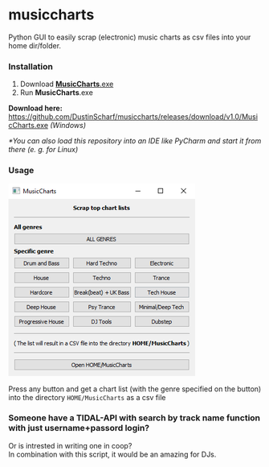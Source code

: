 # musiccharts
Python GUI to easily scrap (electronic) music charts as csv files into your home dir/folder.

### Installation
1. Download [**MusicCharts**.exe](https://github.com/DustinScharf/musiccharts/releases/download/v1.0/MusicCharts.exe "Click here to download MusicCharts")
2. Run **MusicCharts**.exe  

**Download here:** https://github.com/DustinScharf/musiccharts/releases/download/v1.0/MusicCharts.exe _(Windows)_  

_*You can also load this repository into an IDE like PyCharm and start it from there (e. g. for Linux)_

### Usage

![This image shows the GUI of musiccharts](window.png "GUI of musiccharts")

Press any button and get a chart list (with the genre specified on the button) 
into the directory `HOME/MusicCharts` as a csv file

### Someone have a TIDAL-API with search by track name function with just username+passord login?
Or is intrested in writing one in coop?  
In combination with this script, it would be an amazing for DJs.
